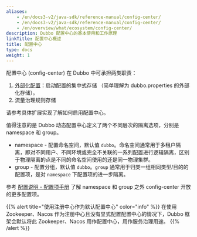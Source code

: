 ```yaml
---
aliases:
    - /en/docs3-v2/java-sdk/reference-manual/config-center/
    - /en/docs3-v2/java-sdk/reference-manual/config-center/
    - /en/overview/what/ecosystem/config-center/
description: Dubbo 配置中心的基本使用和工作原理
linkTitle: 配置中心概述
title: 配置中心
type: docs
weight: 1
---
```



配置中心 (config-center) 在 Dubbo 中可承担两类职责：

1. [外部化配置](/en/overview/mannual/java-sdk/reference-manual/config/principle/#33-外部化配置)：启动配置的集中式存储 （简单理解为 dubbo.properties 的外部化存储）。
2. 流量治理规则存储

请参考具体扩展实现了解如何启用配置中心。

值得注意的是 Dubbo 动态配置中心定义了两个不同层次的隔离选项，分别是 namespace 和 group。
* namespace - 配置命名空间，默认值 `dubbo`。命名空间通常用于多租户隔离，即对不同用户、不同环境或完全不关联的一系列配置进行逻辑隔离，区别于物理隔离的点是不同的命名空间使用的还是同一物理集群。
* group - 配置分组，默认值 `dubbo`。`group` 通常用于归类一组相同类型/目的的配置项，是对 `namespace` 下配置项的进一步隔离。

参考 [配置说明 - 配置项手册](/en/overview/mannual/java-sdk/reference-manual/config/properties/#dubboconfig-center) 了解 namespace 和 group 之外 config-center 开放的更多配置项。

{{% alert title="使用注册中心作为默认配置中心" color="info" %}}
在使用 Zookeeper、Nacos 作为注册中心且没有显式配置配置中心的情况下，Dubbo 框架会默认将此 Zookeeper、Nacos 用作配置中心，用作服务治理用途。
{{% /alert %}}
